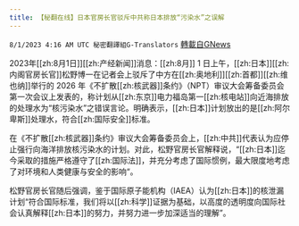 ```yaml
---
title: 【秘翻在线】日本官房长官驳斥中共称日本排放“污染水”之误解
---
```

`8/1/2023 4:16 AM UTC 秘密翻譯組G-Translators` [轉載自GNews](https://gnews.org/articles/1507598)

2023年[[zh:8月1日]][[zh:产经新闻]]消息：[[zh:8月]] 1 日上午，[[zh:日本]][[zh:内阁官房长官]]松野博一在记者会上驳斥了中方在[[zh:奥地利]][[zh:首都]][[zh:维也纳]]举行的 2026 年《不扩散[[zh:核武器]]条约》（NPT）审议大会筹备委员会第一次会议上发表的，称计划从[[zh:东京]]电力福岛第一[[zh:核电站]]向近海排放的处理水为“核污染水”之错误言论。明确表示，[[zh:日本]]计划放出的是[[zh:阿尔卑斯]]处理水，符合[[zh:国际安全]]标准。

在《不扩散[[zh:核武器]]条约》审议大会筹备委员会上，[[zh:中共]]代表认为应停止强行向海洋排放核污染水的计划。对此，松野官房长官解释说，“[[zh:日本]]迄今采取的措施严格遵守了[[zh:国际法]]，并充分考虑了国际惯例，最大限度地考虑了对环境和人类健康与安全的影响“。

松野官房长官随后强调，鉴于国际原子能机构（IAEA）认为[[zh:日本]]的核泄漏计划“符合国际标准，我们将以[[zh:科学]]证据为基础，以高度的透明度向国际社会认真解释[[zh:日本]]的努力，并努力进一步加深适当的理解”。
